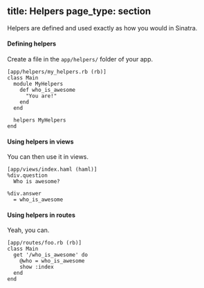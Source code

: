 title: Helpers
page_type: section
--
Helpers are defined and used exactly as how you would in Sinatra.

#### Defining helpers
Create a file in the `app/helpers/` folder of your app.

    [app/helpers/my_helpers.rb (rb)]
    class Main
      module MyHelpers
        def who_is_awesome
          "You are!"
        end
      end

      helpers MyHelpers
    end

#### Using helpers in views
You can then use it in views.

    [app/views/index.haml (haml)]
    %div.question
      Who is awesome?

    %div.answer
      = who_is_awesome

#### Using helpers in routes
Yeah, you can.

    [app/routes/foo.rb (rb)]
    class Main
      get '/who_is_awesome' do
        @who = who_is_awesome
        show :index
      end
    end
